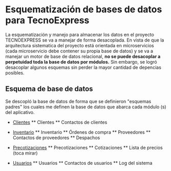 # Esquematización de bases de datos para TecnoExpress

La esquematización y manejo para almacenar los datos en el proyecto TECNOEXPRESS se va a manejar de forma desacoplada. En vista de que la arquitectura sistematica del proyecto está orientada en microservicios (cada microservicio debe contener su propia base de datos) y se va a manejar un motor de base de datos relacional, **no se puede desacoplar a perpetuidad toda la base de datos por módulos.** Sin embargo, se logró desacoplar algunos esquemas sin perder la mayor cantidad de depencias posibles.

## Esquema de base de datos
Se descopló la base de datos de forma que se definieron "esquemas padres" los cuales me definen la base de datos que abarca cada módulo (s) del aplicativo.

* [Clientes](#a)
** Clientes
** Contactos de clientes

* [Inventario](#b)
** Inventario
** Órdenes de compra
** Proveedores
** Contactos de proveedores
** Despachos

* [Precotizaciones](#c)
** Precotizaciones
** Cotizaciones
** Lista de precios (toca mirar)

* [Usuarios](#d)
** Usuarios
** Contactos de usuarios
** Log del sistema